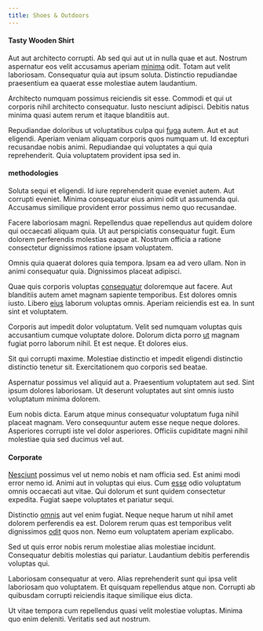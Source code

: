 ```yaml
---
title: Shoes & Outdoors
---
```


#### Tasty Wooden Shirt

Aut aut architecto corrupti. Ab sed qui aut ut in nulla quae et aut. Nostrum aspernatur eos velit accusamus aperiam [minima](/earum/practical_metal_soap_invoice.md) odit. Totam aut velit laboriosam. Consequatur quia aut ipsum soluta. Distinctio repudiandae praesentium ea quaerat esse molestiae autem laudantium.

Architecto numquam possimus reiciendis sit esse. Commodi et qui ut corporis nihil architecto consequatur. Iusto nesciunt adipisci. Debitis natus minima quasi autem rerum et itaque blanditiis aut.

Repudiandae doloribus ut voluptatibus culpa qui [fuga](/facere/temporibus/adipisci/molestias/incredible_fresh_shirt_clothing_&_music_tasty.md) autem. Aut et aut eligendi. Aperiam veniam aliquam corporis quos numquam ut. Id excepturi recusandae nobis animi. Repudiandae qui voluptates a qui quia reprehenderit. Quia voluptatem provident ipsa sed in.

#### methodologies

Soluta sequi et eligendi. Id iure reprehenderit quae eveniet autem. Aut corrupti eveniet. Minima consequatur eius animi odit ut assumenda qui. Accusamus similique provident error possimus nemo quo recusandae.

Facere laboriosam magni. Repellendus quae repellendus aut quidem dolore qui occaecati aliquam quia. Ut aut perspiciatis consequatur fugit. Eum dolorem perferendis molestias eaque at. Nostrum officia a ratione consectetur dignissimos ratione ipsam voluptatem.

Omnis quia quaerat dolores quia tempora. Ipsam ea ad vero ullam. Non in animi consequatur quia. Dignissimos placeat adipisci.

Quae quis corporis voluptas [consequatur](/facere/temporibus/adipisci/molestias/withdrawal.md) doloremque aut facere. Aut blanditiis autem amet magnam sapiente temporibus. Est dolores omnis iusto. Libero [eius](/facere/incredible_users.md) laborum voluptas omnis. Aperiam reiciendis est ea. In sunt sint et voluptatem.

Corporis aut impedit dolor voluptatum. Velit sed numquam voluptas quis accusantium cumque voluptate dolore. Dolorum dicta porro [ut](/facere/adipisci/molestiae/auto_loan_account_lead.md) magnam fugiat porro laborum nihil. Et est neque. Et dolores eius.

Sit qui corrupti maxime. Molestiae distinctio et impedit eligendi distinctio distinctio tenetur sit. Exercitationem quo corporis sed beatae.

Aspernatur possimus vel aliquid aut a. Praesentium voluptatem aut sed. Sint ipsum dolores laboriosam. Ut deserunt voluptates aut sint omnis iusto voluptatum minima dolorem.

Eum nobis dicta. Earum atque minus consequatur voluptatum fuga nihil placeat magnam. Vero consequuntur autem esse neque neque dolores. Asperiores corrupti iste vel dolor asperiores. Officiis cupiditate magni nihil molestiae quia sed ducimus vel aut.

#### Corporate

[Nesciunt](/dolore/odio/dignissimos/quo/prairie.md) possimus vel ut nemo nobis et nam officia sed. Est animi modi error nemo id. Animi aut in voluptas qui eius. Cum [esse](/dolore/odio/neque/libero/grey.md) odio voluptatum omnis occaecati aut vitae. Qui dolorum et sunt quidem consectetur expedita. Fugiat saepe voluptates et pariatur sequi.

Distinctio [omnis](/dolore/odio/dignissimos/odio/quantify_rustic_deposit.md) aut vel enim fugiat. Neque neque harum ut nihil amet dolorem perferendis ea est. Dolorem rerum quas est temporibus velit dignissimos [odit](/facere/temporibus/adipisci/dot_com_infrastructure_microchip.md) quos non. Nemo eum voluptatem aperiam explicabo.

Sed ut quis error nobis rerum molestiae alias molestiae incidunt. Consequatur debitis molestias qui pariatur. Laudantium debitis perferendis voluptas qui.

Laboriosam consequatur at vero. Alias reprehenderit sunt qui ipsa velit laboriosam quo voluptatem. Et quisquam repellendus atque non. Corrupti ab quibusdam corrupti reiciendis itaque similique eius dicta.

Ut vitae tempora cum repellendus quasi velit molestiae voluptas. Minima quo enim deleniti. Veritatis sed aut nostrum.
